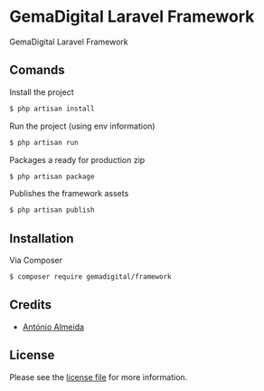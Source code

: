 # GemaDigital Laravel Framework

GemaDigital Laravel Framework

## Comands

Install the project
``` bash
$ php artisan install
```

Run the project (using env information)
``` bash
$ php artisan run
```

Packages a ready for production zip
``` bash
$ php artisan package
```

Publishes the framework assets
``` bash
$ php artisan publish
```

## Installation

Via Composer

``` bash
$ composer require gemadigital/framework
```

## Credits

- [António Almeida][link-author]

## License

Please see the [license file](license.md) for more information.

[link-author]: https://github.com/promatik
